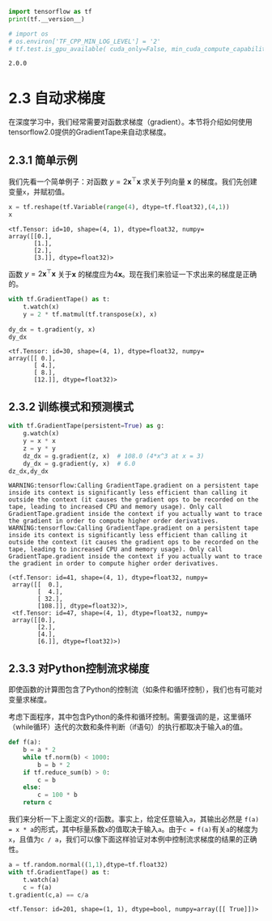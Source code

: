 ```python
import tensorflow as tf
print(tf.__version__)

# import os
# os.environ['TF_CPP_MIN_LOG_LEVEL'] = '2'
# tf.test.is_gpu_available( cuda_only=False, min_cuda_compute_capability=None )
```

    2.0.0

# 2.3 自动求梯度

在深度学习中，我们经常需要对函数求梯度（gradient）。本节将介绍如何使用tensorflow2.0提供的GradientTape来自动求梯度。

## 2.3.1 简单示例

我们先看一个简单例子：对函数 $y = 2\boldsymbol{x}^{\top}\boldsymbol{x}$ 求关于列向量 $\boldsymbol{x}$ 的梯度。我们先创建变量`x`，并赋初值。


```python
x = tf.reshape(tf.Variable(range(4), dtype=tf.float32),(4,1))
x
```

    <tf.Tensor: id=10, shape=(4, 1), dtype=float32, numpy=
    array([[0.],
           [1.],
           [2.],
           [3.]], dtype=float32)>

函数 $y = 2\boldsymbol{x}^{\top}\boldsymbol{x}$ 关于$\boldsymbol{x}$ 的梯度应为$4\boldsymbol{x}$。现在我们来验证一下求出来的梯度是正确的。

```python
with tf.GradientTape() as t:
    t.watch(x)
    y = 2 * tf.matmul(tf.transpose(x), x)
    
dy_dx = t.gradient(y, x)
dy_dx
```

    <tf.Tensor: id=30, shape=(4, 1), dtype=float32, numpy=
    array([[ 0.],
           [ 4.],
           [ 8.],
           [12.]], dtype=float32)>

## 2.3.2 训练模式和预测模式

```python
with tf.GradientTape(persistent=True) as g:
    g.watch(x)
    y = x * x
    z = y * y
    dz_dx = g.gradient(z, x)  # 108.0 (4*x^3 at x = 3)
    dy_dx = g.gradient(y, x)  # 6.0
dz_dx,dy_dx
```

    WARNING:tensorflow:Calling GradientTape.gradient on a persistent tape inside its context is significantly less efficient than calling it outside the context (it causes the gradient ops to be recorded on the tape, leading to increased CPU and memory usage). Only call GradientTape.gradient inside the context if you actually want to trace the gradient in order to compute higher order derivatives.
    WARNING:tensorflow:Calling GradientTape.gradient on a persistent tape inside its context is significantly less efficient than calling it outside the context (it causes the gradient ops to be recorded on the tape, leading to increased CPU and memory usage). Only call GradientTape.gradient inside the context if you actually want to trace the gradient in order to compute higher order derivatives.
    
    (<tf.Tensor: id=41, shape=(4, 1), dtype=float32, numpy=
     array([[  0.],
            [  4.],
            [ 32.],
            [108.]], dtype=float32)>,
     <tf.Tensor: id=47, shape=(4, 1), dtype=float32, numpy=
     array([[0.],
            [2.],
            [4.],
            [6.]], dtype=float32)>)

## 2.3.3 对Python控制流求梯度

即使函数的计算图包含了Python的控制流（如条件和循环控制），我们也有可能对变量求梯度。

考虑下面程序，其中包含Python的条件和循环控制。需要强调的是，这里循环（while循环）迭代的次数和条件判断（if语句）的执行都取决于输入a的值。

```python
def f(a):
    b = a * 2
    while tf.norm(b) < 1000:
        b = b * 2
    if tf.reduce_sum(b) > 0:
        c = b
    else:
        c = 100 * b
    return c
```

我们来分析一下上面定义的`f`函数。事实上，给定任意输入`a`，其输出必然是 `f(a) = x * a`的形式，其中标量系数`x`的值取决于输入`a`。由于`c = f(a)`有关`a`的梯度为`x`，且值为`c / a`，我们可以像下面这样验证对本例中控制流求梯度的结果的正确性。

```python
a = tf.random.normal((1,1),dtype=tf.float32)
with tf.GradientTape() as t:
    t.watch(a)
    c = f(a)
t.gradient(c,a) == c/a
```

    <tf.Tensor: id=201, shape=(1, 1), dtype=bool, numpy=array([[ True]])>

